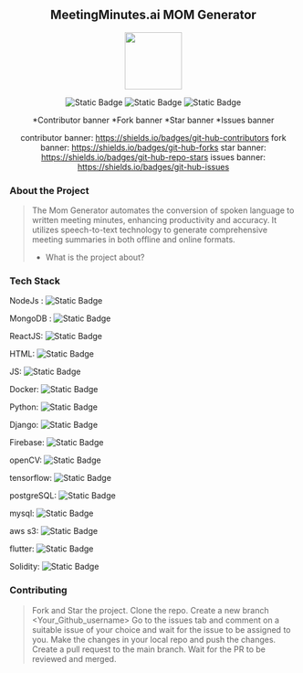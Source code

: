 <div align='center'>

## MeetingMinutes.ai MOM Generator

<img src='https://github.com/upes-open/Git-WorkShop/assets/101355193/b9315c8e-5aaa-438e-ab5a-48b25571dc90' width=100>

![Static Badge](https://img.shields.io/badge/Discord-202020?logo=discord&logoColor=%235865F2&link=http%3A%2F%2Fdiscord.gg%2F2rnWsvkX) ![Static Badge](https://img.shields.io/badge/Twitter-202020?logo=twitter&logoColor=%231DA1F2&link=https%3A%2F%2Ftwitter.com%2FUpesOpen) ![Static Badge](https://img.shields.io/badge/Instagram-202020?logo=instagram&logoColor=%23E4405F&link=https%3A%2F%2Fwww.instagram.com%2Fupesopen_%2F)



*Contributor banner *Fork banner *Star banner *Issues banner

contributor banner: https://shields.io/badges/git-hub-contributors
fork banner: https://shields.io/badges/git-hub-forks
star banner: https://shields.io/badges/git-hub-repo-stars
issues banner: https://shields.io/badges/git-hub-issues

</div>

### About the Project
> The Mom Generator automates the conversion of spoken language to written meeting minutes, enhancing productivity and accuracy. It utilizes speech-to-text technology to generate comprehensive meeting summaries in both offline and online formats.
>   - What is the project about?

### Tech Stack

NodeJs : ![Static Badge](https://img.shields.io/badge/NodeJS-101010?logo=nodedotjs&logoColor=%23339933)

MongoDB : ![Static Badge](https://img.shields.io/badge/MongoDB-101010?logo=mongodb&logoColor=%2347A248)

ReactJS: ![Static Badge](https://img.shields.io/badge/ReactJS-101010?logo=react&logoColor=%2361DAFB)

HTML: ![Static Badge](https://img.shields.io/badge/HTML-101010?logo=html5&logoColor=%23E34F26)

JS: ![Static Badge](https://img.shields.io/badge/JavaScript-101010?logo=javascript&logoColor=%23F7DF1E)

Docker: ![Static Badge](https://img.shields.io/badge/Docker-101010?logo=docker&logoColor=%232496ED)

Python: ![Static Badge](https://img.shields.io/badge/Python-101010?logo=python&logoColor=%233776AB)

Django: ![Static Badge](https://img.shields.io/badge/Django-FFFFFF?logo=django&logoColor=%23092E20)

Firebase: ![Static Badge](https://img.shields.io/badge/Firebase-101010?logo=firebase&logoColor=%23FFCA28)

openCV: ![Static Badge](https://img.shields.io/badge/OpenCV-101010?logo=opencv&logoColor=%235C3EE8)

tensorflow: ![Static Badge](https://img.shields.io/badge/TensorFlow-101010?logo=tensorflow&logoColor=%23FF6F00)

postgreSQL: ![Static Badge](https://img.shields.io/badge/PostgreSQL-F4F4F4?logo=postgresql&logoColor=%234169E1)

mysql: ![Static Badge](https://img.shields.io/badge/MySQL-101010?logo=mysql&logoColor=%234479A1)

aws s3: ![Static Badge](https://img.shields.io/badge/Amazon%20S3-101010?logo=amazons3&logoColor=%23569A31)

flutter: ![Static Badge](https://img.shields.io/badge/Flutter-202020?logo=flutter&logoColor=%2302569B)

Solidity: ![Static Badge](https://img.shields.io/badge/Solidity-FFFFFF?logo=solidity&logoColor=%23363636)


### Contributing

> Fork and Star the project.
> Clone the repo.
> Create a new branch <Your_Github_username> 
> Go to the issues tab and comment on a suitable issue of your choice and wait for the issue to be assigned to you.
> Make the changes in your local repo and push the changes.
> Create a pull request to the main branch.
> Wait for the PR to be reviewed and merged.


